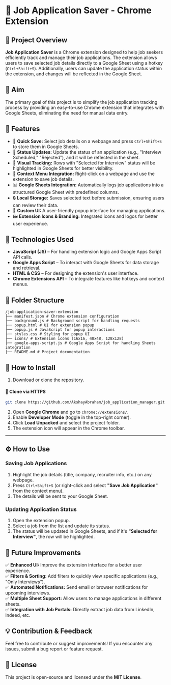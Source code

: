 # 🚀 Job Application Saver - Chrome Extension

## 📌 Project Overview  
**Job Application Saver** is a Chrome extension designed to help job seekers efficiently track and manage their job applications. The extension allows users to save selected job details directly to a Google Sheet using a hotkey (`Ctrl+Shift+S`). Additionally, users can update the application status within the extension, and changes will be reflected in the Google Sheet.



## 🎯 Aim  
The primary goal of this project is to simplify the job application tracking process by providing an easy-to-use Chrome extension that integrates with Google Sheets, eliminating the need for manual data entry.



## 📝 Features  
- 📌 **Quick Save:** Select job details on a webpage and press `Ctrl+Shift+S` to store them in Google Sheets.  
- 🔄 **Status Updates:** Update the status of an application (e.g., "Interview Scheduled," "Rejected"), and it will be reflected in the sheet.  
- 🎨 **Visual Tracking:** Rows with "Selected for Interview" status will be highlighted in Google Sheets for better visibility.  
- 🚀 **Context Menu Integration:** Right-click on a webpage and use the extension to save job details.  
- 📊 **Google Sheets Integration:** Automatically logs job applications into a structured Google Sheet with predefined columns.  
- 🔒 **Local Storage:** Saves selected text before submission, ensuring users can review their data.  
- 🎨 **Custom UI:** A user-friendly popup interface for managing applications.  
- 🖼 **Extension Icons & Branding:** Integrated icons and logos for better user experience.  



## 🚀 Technologies Used  
- **JavaScript (JS)** – For handling extension logic and Google Apps Script API calls.  
- **Google Apps Script** – To interact with Google Sheets for data storage and retrieval.  
- **HTML & CSS** – For designing the extension's user interface.  
- **Chrome Extensions API** – To integrate features like hotkeys and context menus.  



## 📂 Folder Structure  
```
/job-application-saver-extension 
├── manifest.json # Chrome extension configuration 
├── background.js # Background script for handling requests 
├── popup.html # UI for extension popup 
├── popup.js # JavaScript for popup interactions 
├── styles.css # Styling for popup UI 
├── icons/ # Extension icons (16x16, 48x48, 128x128) 
├── google-apps-script.js # Google Apps Script for handling Sheets integration 
├── README.md # Project documentation
```



## 📜 How to Install  
1. Download or clone the repository.
#### 🔹 Clone via HTTPS  
```sh
git clone https://github.com/AkshayAbraham/job_application_manager.git
```
2. Open **Google Chrome** and go to `chrome://extensions/`.  
3. Enable **Developer Mode** (toggle in the top-right corner).  
4. Click **Load Unpacked** and select the project folder.  
5. The extension icon will appear in the Chrome toolbar.  

---

## ⚙️ How to Use  

### **Saving Job Applications**  
1. Highlight the job details (title, company, recruiter info, etc.) on any webpage.  
2. Press `Ctrl+Shift+S` (or right-click and select **"Save Job Application"** from the context menu).  
3. The details will be sent to your Google Sheet.  

### **Updating Application Status**  
1. Open the extension popup.  
2. Select a job from the list and update its status.  
3. The status will be updated in Google Sheets, and if it's **"Selected for Interview"**, the row will be highlighted.  



## 📅 Future Improvements  
✅ **Enhanced UI:** Improve the extension interface for a better user experience.  
✅ **Filters & Sorting:** Add filters to quickly view specific applications (e.g., "Only Interviews").  
✅ **Automated Notifications:** Send email or browser notifications for upcoming interviews.  
✅ **Multiple Sheet Support:** Allow users to manage applications in different sheets.  
✅ **Integration with Job Portals:** Directly extract job data from LinkedIn, Indeed, etc.  



## 💡 Contribution & Feedback  
Feel free to contribute or suggest improvements! If you encounter any issues, submit a bug report or feature request.  



## 📜 License  
This project is open-source and licensed under the **MIT License**.
